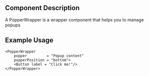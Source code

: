 ## Component Description

A PopperWrapper is a wrapper component that helps you to manage popups

## Example Usage

```
<PopperWrapper
    popper         = "Popup content"
    popperPosition = "bottom">
    <Button label = "Click me!"/>
</PopperWrapper>

```

